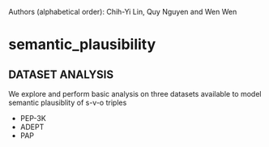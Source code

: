 Authors (alphabetical order): Chih-Yi Lin, Quy Nguyen and Wen Wen

# semantic_plausibility

## DATASET ANALYSIS
We explore and perform basic analysis on three datasets available to model semantic plausiblity of s-v-o triples
* PEP-3K
* ADEPT
* PAP
